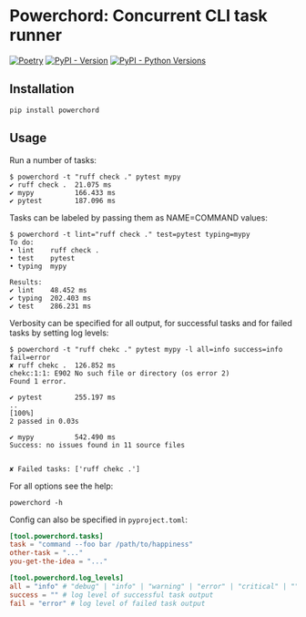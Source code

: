 # Powerchord: Concurrent CLI task runner

[![Poetry](https://img.shields.io/endpoint?url=https://raw.githubusercontent.com/githuib/powerchord/master/assets/logo.json)](https://pypi.org/project/powerchord)
[![PyPI - Version](https://img.shields.io/pypi/v/powerchord)](https://pypi.org/project/powerchord/#history)
[![PyPI - Python Versions](https://img.shields.io/pypi/pyversions/powerchord)](https://pypi.org/project/powerchord)

## Installation

```commandline
pip install powerchord
```

## Usage

Run a number of tasks:

```commandline
$ powerchord -t "ruff check ." pytest mypy
✔ ruff check .  21.075 ms
✔ mypy          166.433 ms
✔ pytest        187.096 ms
```

Tasks can be labeled by passing them as NAME=COMMAND values:

```commandline
$ powerchord -t lint="ruff check ." test=pytest typing=mypy
To do:
• lint    ruff check .
• test    pytest
• typing  mypy

Results:
✔ lint    48.452 ms
✔ typing  202.403 ms
✔ test    286.231 ms
```

Verbosity can be specified for all output, for successful tasks and for failed tasks by setting log levels:

```commandline
$ powerchord -t "ruff chekc ." pytest mypy -l all=info success=info fail=error
✘ ruff chekc .  126.852 ms
chekc:1:1: E902 No such file or directory (os error 2)
Found 1 error.

✔ pytest        255.197 ms
..                                                                       [100%]
2 passed in 0.03s

✔ mypy          542.490 ms
Success: no issues found in 11 source files


✘ Failed tasks: ['ruff chekc .']
```

For all options see the help:

```commandline
powerchord -h
```

Config can also be specified in `pyproject.toml`:

```toml
[tool.powerchord.tasks]
task = "command --foo bar /path/to/happiness"
other-task = "..."
you-get-the-idea = "..."

[tool.powerchord.log_levels]
all = "info" # "debug" | "info" | "warning" | "error" | "critical" | ""
success = "" # log level of successful task output
fail = "error" # log level of failed task output 
```
